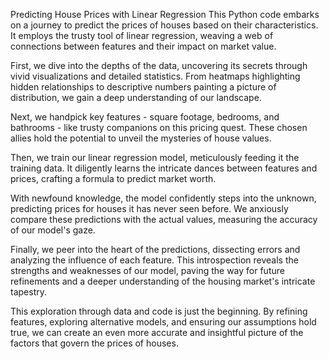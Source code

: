 Predicting House Prices with Linear Regression
This Python code embarks on a journey to predict the prices of houses based on their characteristics. It employs the trusty tool of linear regression, weaving a web of connections between features and their impact on market value.

First, we dive into the depths of the data, uncovering its secrets through vivid visualizations and detailed statistics. From heatmaps highlighting hidden relationships to descriptive numbers painting a picture of distribution, we gain a deep understanding of our landscape.

Next, we handpick key features - square footage, bedrooms, and bathrooms - like trusty companions on this pricing quest. These chosen allies hold the potential to unveil the mysteries of house values.

Then, we train our linear regression model, meticulously feeding it the training data. It diligently learns the intricate dances between features and prices, crafting a formula to predict market worth.

With newfound knowledge, the model confidently steps into the unknown, predicting prices for houses it has never seen before. We anxiously compare these predictions with the actual values, measuring the accuracy of our model's gaze.

Finally, we peer into the heart of the predictions, dissecting errors and analyzing the influence of each feature. This introspection reveals the strengths and weaknesses of our model, paving the way for future refinements and a deeper understanding of the housing market's intricate tapestry.

This exploration through data and code is just the beginning. By refining features, exploring alternative models, and ensuring our assumptions hold true, we can create an even more accurate and insightful picture of the factors that govern the prices of houses.
